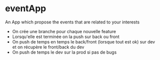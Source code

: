 # eventApp
An App which propose the events that are related to your interests

- On crée une branche pour chaque nouvelle feature
- Lorsqu'elle est terminée on la push sur back ou front
- On push de temps en temps le back/front (lorsque tout est ok)  sur dev et on récupère le front/back du dev
- On push de temps le dev sur la prod si pas de bugs
